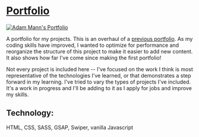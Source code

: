 # [Portfolio](https://aemann2.github.io/portfolio/)

<a href="https://aemann2.github.io/portfolio/" target="_blank"><img src='https://user-images.githubusercontent.com/68879246/117073761-3b76db00-ace7-11eb-8b54-150bc5596e95.png' alt="Adam Mann's Portfolio"></a>

A portfolio for my projects. This is an overhaul of a [previous portfolio](https://github.com/aemann2/portfolio). As my coding skills have improved, I wanted to optimize for performance and reorganize the structure of this project to make it easier to add new content. It also shows how far I've come since making the first portfolio!

Not every project is included here -- I've focused on the work I think is most representative of the technologies I've learned, or that demonstrates a step forward in my learning. I've tried to vary the types of projects I've included. It's a work in progress and I'll be adding to it as I apply for jobs and improve my skills.

## Technology:

HTML, CSS, SASS, GSAP, Swiper, vanilla Javascript
